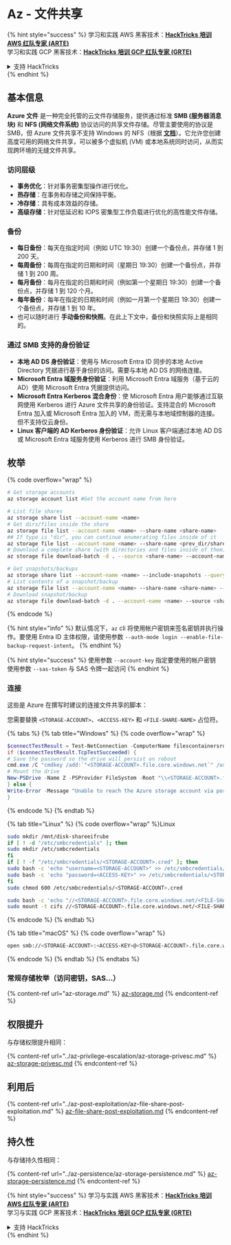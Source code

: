 # Az - 文件共享

{% hint style="success" %}
学习和实践 AWS 黑客技术：<img src="../../../.gitbook/assets/image (1) (1) (1) (1).png" alt="" data-size="line">[**HackTricks 培训 AWS 红队专家 (ARTE)**](https://training.hacktricks.xyz/courses/arte)<img src="../../../.gitbook/assets/image (1) (1) (1) (1).png" alt="" data-size="line">\
学习和实践 GCP 黑客技术：<img src="../../../.gitbook/assets/image (2) (1).png" alt="" data-size="line">[**HackTricks 培训 GCP 红队专家 (GRTE)**<img src="../../../.gitbook/assets/image (2) (1).png" alt="" data-size="line">](https://training.hacktricks.xyz/courses/grte)

<details>

<summary>支持 HackTricks</summary>

* 查看 [**订阅计划**](https://github.com/sponsors/carlospolop)!
* **加入** 💬 [**Discord 群组**](https://discord.gg/hRep4RUj7f) 或 [**Telegram 群组**](https://t.me/peass) 或 **关注** 我们的 **Twitter** 🐦 [**@hacktricks\_live**](https://twitter.com/hacktricks_live)**.**
* **通过向** [**HackTricks**](https://github.com/carlospolop/hacktricks) 和 [**HackTricks Cloud**](https://github.com/carlospolop/hacktricks-cloud) GitHub 仓库提交 PR 分享黑客技巧。

</details>
{% endhint %}

## 基本信息

**Azure 文件** 是一种完全托管的云文件存储服务，提供通过标准 **SMB (服务器消息块)** 和 **NFS (网络文件系统)** 协议访问的共享文件存储。尽管主要使用的协议是 SMB，但 Azure 文件共享不支持 Windows 的 NFS（根据 [**文档**](https://learn.microsoft.com/en-us/azure/storage/files/files-nfs-protocol)）。它允许您创建高度可用的网络文件共享，可以被多个虚拟机 (VM) 或本地系统同时访问，从而实现跨环境的无缝文件共享。

### 访问层级

* **事务优化**：针对事务密集型操作进行优化。
* **热存储**：在事务和存储之间保持平衡。
* **冷存储**：具有成本效益的存储。
* **高级存储**：针对低延迟和 IOPS 密集型工作负载进行优化的高性能文件存储。

### 备份

* **每日备份**：每天在指定时间（例如 UTC 19:30）创建一个备份点，并存储 1 到 200 天。
* **每周备份**：每周在指定的日期和时间（星期日 19:30）创建一个备份点，并存储 1 到 200 周。
* **每月备份**：每月在指定的日期和时间（例如第一个星期日 19:30）创建一个备份点，并存储 1 到 120 个月。
* **每年备份**：每年在指定的日期和时间（例如一月第一个星期日 19:30）创建一个备份点，并存储 1 到 10 年。
* 也可以随时进行 **手动备份和快照**。在此上下文中，备份和快照实际上是相同的。

### 通过 SMB 支持的身份验证

* **本地 AD DS 身份验证**：使用与 Microsoft Entra ID 同步的本地 Active Directory 凭据进行基于身份的访问。需要与本地 AD DS 的网络连接。
* **Microsoft Entra 域服务身份验证**：利用 Microsoft Entra 域服务（基于云的 AD）使用 Microsoft Entra 凭据提供访问。
* **Microsoft Entra Kerberos 混合身份**：使 Microsoft Entra 用户能够通过互联网使用 Kerberos 进行 Azure 文件共享的身份验证。支持混合的 Microsoft Entra 加入或 Microsoft Entra 加入的 VM，而无需与本地域控制器的连接。但不支持仅云身份。
* **Linux 客户端的 AD Kerberos 身份验证**：允许 Linux 客户端通过本地 AD DS 或 Microsoft Entra 域服务使用 Kerberos 进行 SMB 身份验证。

## 枚举

{% code overflow="wrap" %}
```bash
# Get storage accounts
az storage account list #Get the account name from here

# List file shares
az storage share list --account-name <name>
# Get dirs/files inside the share
az storage file list --account-name <name> --share-name <share-name>
## If type is "dir", you can continue enumerating files inside of it
az storage file list --account-name <name> --share-name <prev_dir/share-name>
# Download a complete share (with directories and files inside of them)
az storage file download-batch -d . --source <share-name> --account-name <name>

# Get snapshots/backups
az storage share list --account-name <name> --include-snapshots --query "[?snapshot != null]"
# List contents of a snapshot/backup
az storage file list --account-name <name> --share-name <share-name> --snapshot <snapshot-version> #e.g. "2024-11-25T11:26:59.0000000Z"
# Download snapshot/backup
az storage file download-batch -d . --account-name <name> --source <share-name> --snapshot <snapshot-version>
```
{% endcode %}

{% hint style="info" %}
默认情况下，`az` cli 将使用帐户密钥来签名密钥并执行操作。要使用 Entra ID 主体权限，请使用参数 `--auth-mode login --enable-file-backup-request-intent`。
{% endhint %}

{% hint style="success" %}
使用参数 `--account-key` 指定要使用的帐户密钥\
使用参数 `--sas-token` 与 SAS 令牌一起访问
{% endhint %}

### 连接

这些是 Azure 在撰写时建议的连接文件共享的脚本：

您需要替换 `<STORAGE-ACCOUNT>`、`<ACCESS-KEY>` 和 `<FILE-SHARE-NAME>` 占位符。

{% tabs %}
{% tab title="Windows" %}
{% code overflow="wrap" %}
```powershell
$connectTestResult = Test-NetConnection -ComputerName filescontainersrdtfgvhb.file.core.windows.net -Port 445
if ($connectTestResult.TcpTestSucceeded) {
# Save the password so the drive will persist on reboot
cmd.exe /C "cmdkey /add:`"<STORAGE-ACCOUNT>.file.core.windows.net`" /user:`"localhost\<STORAGE-ACCOUNT>`" /pass:`"<ACCESS-KEY>`""
# Mount the drive
New-PSDrive -Name Z -PSProvider FileSystem -Root "\\<STORAGE-ACCOUNT>.file.core.windows.net\<FILE-SHARE-NAME>" -Persist
} else {
Write-Error -Message "Unable to reach the Azure storage account via port 445. Check to make sure your organization or ISP is not blocking port 445, or use Azure P2S VPN, Azure S2S VPN, or Express Route to tunnel SMB traffic over a different port."
}
```
{% endcode %}
{% endtab %}

{% tab title="Linux" %}
{% code overflow="wrap" %}Linux
```bash
sudo mkdir /mnt/disk-shareeifrube
if [ ! -d "/etc/smbcredentials" ]; then
sudo mkdir /etc/smbcredentials
fi
if [ ! -f "/etc/smbcredentials/<STORAGE-ACCOUNT>.cred" ]; then
sudo bash -c 'echo "username=<STORAGE-ACCOUNT>" >> /etc/smbcredentials/<STORAGE-ACCOUNT>.cred'
sudo bash -c 'echo "password=<ACCESS-KEY>" >> /etc/smbcredentials/<STORAGE-ACCOUNT>.cred'
fi
sudo chmod 600 /etc/smbcredentials/<STORAGE-ACCOUNT>.cred

sudo bash -c 'echo "//<STORAGE-ACCOUNT>.file.core.windows.net/<FILE-SHARE-NAME> /mnt/<FILE-SHARE-NAME> cifs nofail,credentials=/etc/smbcredentials/<STORAGE-ACCOUNT>.cred,dir_mode=0777,file_mode=0777,serverino,nosharesock,actimeo=30" >> /etc/fstab'
sudo mount -t cifs //<STORAGE-ACCOUNT>.file.core.windows.net/<FILE-SHARE-NAME> /mnt/<FILE-SHARE-NAME> -o credentials=/etc/smbcredentials/<STORAGE-ACCOUNT>.cred,dir_mode=0777,file_mode=0777,serverino,nosharesock,actimeo=30
```
{% endcode %}
{% endtab %}

{% tab title="macOS" %}
{% code overflow="wrap" %}
```bash
open smb://<STORAGE-ACCOUNT>:<ACCESS-KEY>@<STORAGE-ACCOUNT>.file.core.windows.net/<FILE-SHARE-NAME>
```
{% endcode %}
{% endtab %}
{% endtabs %}

### 常规存储枚举（访问密钥，SAS...）

{% content-ref url="az-storage.md" %}
[az-storage.md](az-storage.md)
{% endcontent-ref %}

## 权限提升

与存储权限提升相同：

{% content-ref url="../az-privilege-escalation/az-storage-privesc.md" %}
[az-storage-privesc.md](../az-privilege-escalation/az-storage-privesc.md)
{% endcontent-ref %}

## 利用后

{% content-ref url="../az-post-exploitation/az-file-share-post-exploitation.md" %}
[az-file-share-post-exploitation.md](../az-post-exploitation/az-file-share-post-exploitation.md)
{% endcontent-ref %}

## 持久性

与存储持久性相同：

{% content-ref url="../az-persistence/az-storage-persistence.md" %}
[az-storage-persistence.md](../az-persistence/az-storage-persistence.md)
{% endcontent-ref %}

{% hint style="success" %}
学习与实践 AWS 黑客技术：<img src="../../../.gitbook/assets/image (1) (1) (1) (1).png" alt="" data-size="line">[**HackTricks 培训 AWS 红队专家 (ARTE)**](https://training.hacktricks.xyz/courses/arte)<img src="../../../.gitbook/assets/image (1) (1) (1) (1).png" alt="" data-size="line">\
学习与实践 GCP 黑客技术：<img src="../../../.gitbook/assets/image (2) (1).png" alt="" data-size="line">[**HackTricks 培训 GCP 红队专家 (GRTE)**<img src="../../../.gitbook/assets/image (2) (1).png" alt="" data-size="line">](https://training.hacktricks.xyz/courses/grte)

<details>

<summary>支持 HackTricks</summary>

* 查看 [**订阅计划**](https://github.com/sponsors/carlospolop)!
* **加入** 💬 [**Discord 群组**](https://discord.gg/hRep4RUj7f) 或 [**电报群组**](https://t.me/peass) 或 **在** **Twitter** 🐦 [**@hacktricks\_live**](https://twitter.com/hacktricks_live)** 上关注我们。**
* **通过向** [**HackTricks**](https://github.com/carlospolop/hacktricks) 和 [**HackTricks Cloud**](https://github.com/carlospolop/hacktricks-cloud) github 仓库提交 PR 分享黑客技巧。

</details>
{% endhint %}

